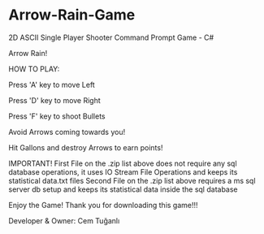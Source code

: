 # Arrow-Rain-Game
2D ASCII Single Player Shooter Command Prompt Game - C#    

Arrow Rain!  

HOW TO PLAY:

Press 'A' key to move Left

Press 'D' key to move Right

Press 'F' key to shoot Bullets

Avoid Arrows coming towards you!

Hit Gallons and destroy Arrows to earn points!

IMPORTANT!
First File on the .zip list above does not require any sql database operations, it uses IO Stream File Operations and keeps its statistical data.txt files
Second File on the .zip list above requires a ms sql server db setup and keeps its statistical data inside the sql database

Enjoy the Game! Thank you for downloading this game!!!

Developer & Owner: Cem Tuğanlı



